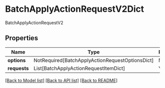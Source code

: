 # BatchApplyActionRequestV2Dict

BatchApplyActionRequestV2

## Properties
| Name | Type | Required | Description |
| ------------ | ------------- | ------------- | ------------- |
**options** | NotRequired[BatchApplyActionRequestOptionsDict] | No |  |
**requests** | List[BatchApplyActionRequestItemDict] | Yes |  |


[[Back to Model list]](../../README.md#models-v2-link) [[Back to API list]](../../README.md#documentation-for-api-endpoints) [[Back to README]](../../README.md)
